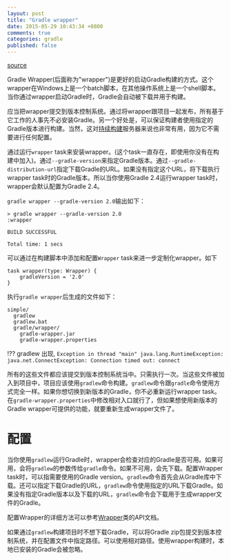```yaml
---
layout: post
title: "Gradle wrapper"
date: 2015-05-29 10:43:34 +0800
comments: true
categories: gradle
published: false
---
```


[source](https://docs.gradle.org/current/userguide/gradle_wrapper.html)

Gradle Wrapper(后面称为"wrapper")是更好的启动Gradle构建的方式。这个wrapper在Windows上是一个batch脚本，在其他操作系统上是一个shell脚本。当你通过wrapper启动Gradle时，Gradle会自动被下载并用于构建。

应当把wrapper提交到版本控制系统。通过将wrapper跟项目一起发布，所有基于它工作的人事先不必安装Gradle。另一个好处是，可以保证构建者使用指定的Gradle版本进行构建。当然，这对[持续构建](http://en.wikipedia.org/wiki/Continuous_integration)服务器来说也非常有用，因为它不需要进行任何配置。

通过运行`wrapper` task来安装wrapper。(这个task一直存在，即使用你没有在构建中加入)。通过`--gradle-version`来指定Gradle版本。通过`--gradle-distribution-url`指定下载Gradle的URL。如果没有指定这个URL，将下载执行wrapper task时的Gradle版本。所以当你使用Gradle 2.4运行wrapper task时，wrapper会默认配置为Gradle 2.4。

`gradle wrapper --gradle-version 2.0`输出如下：

```
> gradle wrapper --gradle-version 2.0
:wrapper

BUILD SUCCESSFUL

Total time: 1 secs
```

可以通过在构建脚本中添加和配置`Wrapper` task来进一步定制化wrapper。如下

```
task wrapper(type: Wrapper) {
    gradleVersion = '2.0'
}
```

执行`gradle wrapper`后生成的文件如下：

```
simple/
  gradlew
  gradlew.bat
  gradle/wrapper/
    gradle-wrapper.jar
    gradle-wrapper.properties
```

!?? gradlew 出现, `Exception in thread "main" java.lang.RuntimeException: java.net.ConnectException: Connection timed out: connect`


所有的这些文件都应该提交到版本控制系统当中。只需执行一次。当这些文件被加入到项目中，项目应该使用`gradlew`命令构建。`gradlew`命令跟`gradle`命令使用方式完全一样。如果你想切换到新版本的Gradle，你不必重新运行wrapper task。在`gradle-wrapper.properties`中修改相对入口就行了，但如果想使用新版本的Gradle wrapper可提供的功能，就要重新生成wrapper文件了。

# 配置
当你使用`gradlew`运行Gradle时，wrapper会检查对应的Gradle是否可用。如果可用，会将`gradlew`的参数传给`gradle`命令。如果不可用，会先下载。配置Wrapper task时，可以指需要使用的Gradle version。`gradlew`命令首先会从Gradle库中下载。还可以指定下载Gradle的URL，`gradlew`命令使用指定的URL下载Gradle。如果没有指定Gradle版本以及下载的URL，`gradlew`命令会下载用于生成wrapper文件的Gradle。

配置Wrapper的详细方法可以参考[Wrapper](https://docs.gradle.org/current/dsl/org.gradle.api.tasks.wrapper.Wrapper.html)类的API文档。

如果通过`gradlew`构建项目时不想下载Gradle，可以将Gradle zip包提交到版本控制系统，并在配置文件中指定路径。可以使用相对路径。使用wrapper构建时，本地已安装的Gradle会被忽略。
